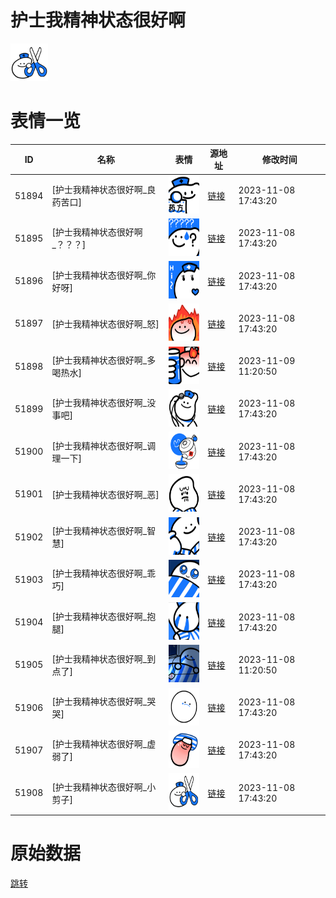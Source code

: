 # 护士我精神状态很好啊

<img src="./cover.png" height="60" alt="cover" />

# 表情一览

|ID|名称|表情|源地址|修改时间|
|----|----|----|----|----|
|51894|[护士我精神状态很好啊_良药苦口]|<img src="./pic/051894_%5B护士我精神状态很好啊_良药苦口%5D.png" height="60" alt="良药苦口"/>|[链接](https://i0.hdslb.com/bfs/garb/a715d645e84bce61153750c8f5218c42d1679008.png)|2023-11-08 17:43:20|
|51895|[护士我精神状态很好啊_？？？]|<img src="./pic/051895_%5B护士我精神状态很好啊_？？？%5D.png" height="60" alt="？？？"/>|[链接](https://i0.hdslb.com/bfs/garb/edd2c1c805ed9c1f0a2beac49c3096d302742bae.png)|2023-11-08 17:43:20|
|51896|[护士我精神状态很好啊_你好呀]|<img src="./pic/051896_%5B护士我精神状态很好啊_你好呀%5D.png" height="60" alt="你好呀"/>|[链接](https://i0.hdslb.com/bfs/garb/72ffd733f906552a6e2555ff11ea8c7a866f9fe8.png)|2023-11-08 17:43:20|
|51897|[护士我精神状态很好啊_怒]|<img src="./pic/051897_%5B护士我精神状态很好啊_怒%5D.png" height="60" alt="怒"/>|[链接](https://i0.hdslb.com/bfs/garb/92a07c100cead482ba162ad5144c25297fd8ad99.png)|2023-11-08 17:43:20|
|51898|[护士我精神状态很好啊_多喝热水]|<img src="./pic/051898_%5B护士我精神状态很好啊_多喝热水%5D.png" height="60" alt="多喝热水"/>|[链接](https://i0.hdslb.com/bfs/garb/fa6d670644a93a63c778c2faaee72473b5ffeb5b.png)|2023-11-09 11:20:50|
|51899|[护士我精神状态很好啊_没事吧]|<img src="./pic/051899_%5B护士我精神状态很好啊_没事吧%5D.png" height="60" alt="没事吧"/>|[链接](https://i0.hdslb.com/bfs/garb/a4efe98375f1c79d7d9adbc2b899ad171de0223b.png)|2023-11-08 17:43:20|
|51900|[护士我精神状态很好啊_调理一下]|<img src="./pic/051900_%5B护士我精神状态很好啊_调理一下%5D.png" height="60" alt="调理一下"/>|[链接](https://i0.hdslb.com/bfs/garb/890a2896607803feb03b2bfad0a007e5e20ae39f.png)|2023-11-08 17:43:20|
|51901|[护士我精神状态很好啊_恶]|<img src="./pic/051901_%5B护士我精神状态很好啊_恶%5D.png" height="60" alt="恶"/>|[链接](https://i0.hdslb.com/bfs/garb/a6210510a3e97d93696cf18e3959462b2e58f6ab.png)|2023-11-08 17:43:20|
|51902|[护士我精神状态很好啊_智慧]|<img src="./pic/051902_%5B护士我精神状态很好啊_智慧%5D.png" height="60" alt="智慧"/>|[链接](https://i0.hdslb.com/bfs/garb/fcd910de3c627c040315fd53bffbfd7c69e82282.png)|2023-11-08 17:43:20|
|51903|[护士我精神状态很好啊_乖巧]|<img src="./pic/051903_%5B护士我精神状态很好啊_乖巧%5D.png" height="60" alt="乖巧"/>|[链接](https://i0.hdslb.com/bfs/garb/36b569f4a49fdebd4cea45190192c5285d4292b1.png)|2023-11-08 17:43:20|
|51904|[护士我精神状态很好啊_抱腿]|<img src="./pic/051904_%5B护士我精神状态很好啊_抱腿%5D.png" height="60" alt="抱腿"/>|[链接](https://i0.hdslb.com/bfs/garb/550d7e559636f2f1dbadae3df3cfe9c677d74fce.png)|2023-11-08 17:43:20|
|51905|[护士我精神状态很好啊_到点了]|<img src="./pic/051905_%5B护士我精神状态很好啊_到点了%5D.png" height="60" alt="到点了"/>|[链接](https://i0.hdslb.com/bfs/garb/1ec4365fc84fe3a58892b98f75e9b2a3ce04bee6.png)|2023-11-08 11:20:50|
|51906|[护士我精神状态很好啊_哭哭]|<img src="./pic/051906_%5B护士我精神状态很好啊_哭哭%5D.png" height="60" alt="哭哭"/>|[链接](https://i0.hdslb.com/bfs/garb/594cee9a9968dcdd3a667e0d26c3e553d026e4a9.png)|2023-11-08 17:43:20|
|51907|[护士我精神状态很好啊_虚弱了]|<img src="./pic/051907_%5B护士我精神状态很好啊_虚弱了%5D.png" height="60" alt="虚弱了"/>|[链接](https://i0.hdslb.com/bfs/garb/54c57e952f09f5a6da8eeb6efdbbcb5ec1363492.png)|2023-11-08 17:43:20|
|51908|[护士我精神状态很好啊_小剪子]|<img src="./pic/051908_%5B护士我精神状态很好啊_小剪子%5D.png" height="60" alt="小剪子"/>|[链接](https://i0.hdslb.com/bfs/garb/cb45136eabf3c291900ef0eb5e800c84236b6547.png)|2023-11-08 17:43:20|

# 原始数据

[跳转](./raw.json)

